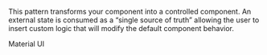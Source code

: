 This pattern transforms your component into a controlled component. An external state is consumed as a “single source of truth” allowing the user to insert custom logic that will modify the default component behavior.

Material UI
